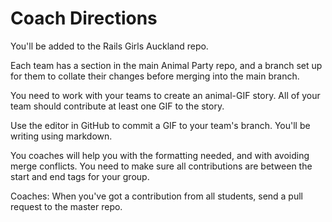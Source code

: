Coach Directions
===========

You'll be added to the Rails Girls Auckland repo. 

Each team has a section in the main Animal Party repo, and a branch set up for them to collate their changes before merging into the main branch.

You need to work with your teams to create an animal-GIF story. All of your team should contribute at least one GIF to the story. 

Use the editor in GitHub to commit a GIF to your team's branch. You'll be writing using markdown.

You coaches will help you with the formatting needed, and with avoiding merge conflicts. You need to make sure all contributions are between the start and end tags for your group.

Coaches: When you've got a contribution from all students, send a pull request to the master repo.
